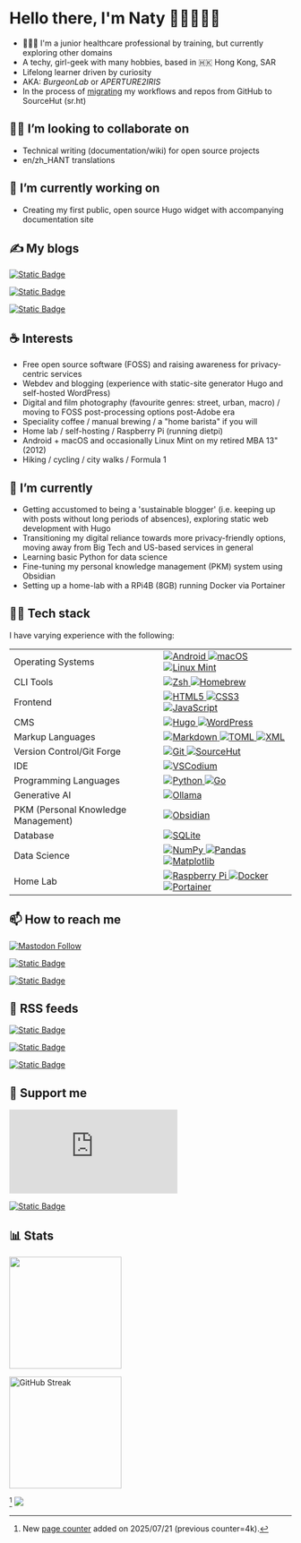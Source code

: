 # Hello there, I'm Naty 👩🏻‍💻👋🏻

  - 👩🏻‍⚕️ I'm a junior healthcare professional by training, but currently exploring other domains
  - A techy, girl-geek with many hobbies, based in 🇭🇰 Hong Kong, SAR
  - Lifelong learner driven by curiosity
  - AKA: *BurgeonLab* or *APERTURE2IRIS*
  - In the process of [migrating](https://www.burgeonlab.com/blog/hosting-static-sites-with-github-pages-or-bunny-net/) my workflows and repos from GitHub to SourceHut (sr.ht)

## 🤜🤛 I’m looking to collaborate on

  - Technical writing (documentation/wiki) for open source projects
  - en/zh_HANT translations

## 🔭 I’m currently working on

  - Creating my first public, open source Hugo widget with accompanying documentation site

## ✍️ My blogs

[![Static Badge](https://img.shields.io/badge/BurgeonLab.com-E24613?style=for-the-badge&logo=hugo&logoColor=%23000000&label=tech%20blog&labelColor=%23FFB800)
](https://www.burgeonlab.com)

[![Static Badge](https://img.shields.io/badge/eclecticpassions.net-FA7602?style=for-the-badge&logo=wordpress&logoColor=%23000000&label=General%20blog&labelColor=%238DCBD2)
](https://eclecticpassions.net)

[![Static Badge](https://img.shields.io/badge/aperture2iris.com-93A1B6?style=for-the-badge&logo=hugo&logoColor=%23000000&label=Photography%20blog&labelColor=%23ff9b6d)
](https://aperture2iris.com)

## ☕ Interests
  - Free open source software (FOSS) and raising awareness for privacy-centric services
  - Webdev and blogging (experience with static-site generator Hugo and self-hosted WordPress)
  - Digital and film photography (favourite genres: street, urban, macro) / moving to FOSS post-processing options post-Adobe era
  - Speciality coffee / manual brewing / a "home barista" if you will
  - Home lab / self-hosting / Raspberry Pi (running dietpi)
  - Android + macOS and occasionally Linux Mint on my retired MBA 13" (2012)
  - Hiking / cycling / city walks / Formula 1
  
## 🌱 I’m currently
  -  Getting accustomed to being a 'sustainable blogger' (i.e. keeping up with posts without long periods of absences), exploring static web development with Hugo
  -  Transitioning my digital reliance towards more privacy-friendly options, moving away from Big Tech and US-based services in general
  -  Learning basic Python for data science
  -  Fine-tuning my personal knowledge management (PKM) system using Obsidian
  -  Setting up a home-lab with a RPi4B (8GB) running Docker via Portainer

## 👩‍💻 Tech stack

I have varying experience with the following:

<table class="techstack">
  <tbody>
      <tr>
    <td>Operating Systems</td>
    <td class="icon-row">
      <a href="https://en.wikipedia.org/wiki/Android_(operating_system)" aria-label="Android">
        <img src="https://img.shields.io/badge/android-%233DDC84.svg?style=for-the-badge&logo=android&logoColor=white" alt="Android">
      </a>
      <a href="https://en.wikipedia.org/wiki/MacOS" aria-label="macOS">
        <img src="https://img.shields.io/badge/macos-eeeeee?style=for-the-badge&logo=apple&logoColor=black" alt="macOS">
      </a>
      <a href="https://www.linuxmint.com/" aria-label="LinuxMint">
          <img src="https://img.shields.io/badge/Linux%20Mint-87CF3E?style=for-the-badge&logo=Linux%20Mint&logoColor=white" alt="Linux Mint">
      </a>
         </td>
</tr>
  <tr>
      <td>CLI Tools</td>
      <td class="icon-row">
        <a href="https://zsh.sourceforge.io/" aria-label="Zsh">
          <img src="https://img.shields.io/badge/zsh-%234e89ff.svg?style=for-the-badge&logo=zsh&logoColor=white" alt="Zsh">
        </a>
        <a href="https://brew.sh/" aria-label="Homebrew">
          <img src="https://img.shields.io/badge/homebrew-BE862D?style=for-the-badge&logo=homebrew&logoColor=white" alt="Homebrew">
        </a>
      </td>
  </tr>
  <tr>
    <td>Frontend</td>
    <td class="icon-row">
      <a href="https://html.spec.whatwg.org/multipage/" aria-label="HTML5">
          <img src="https://img.shields.io/badge/html5-%23E34F26.svg?style=for-the-badge&logo=html5&logoColor=white" alt = "HTML5">
          </a>
      <a href="https://www.w3.org/TR/css/#css" aria-label="CSS">
          <img src="https://img.shields.io/badge/css3-%231572B6.svg?style=for-the-badge&logo=css3&logoColor=white" alt="CSS3">
          </a>
      <a href="https://developer.mozilla.org/en-US/docs/Web/JavaScript" aria-label="JavaScript">
          <img src="https://img.shields.io/badge/JavaScript-F7DF1E?logo=javascript&logoColor=000&style=for-the-badge" alt="JavaScript">
          </a>
</tr>
    <tr>
      <td>CMS</td>
      <td class="icon-row">
        <a href="https://gohugo.io/" aria-label="Hugo">
        <img src="https://img.shields.io/badge/hugo-FF4088?style=for-the-badge&logo=hugo&logoColor=white" alt="Hugo">
        </a>
        <a href="https://wordpress.org/" aria-label="WordPress">
          <img src="https://img.shields.io/badge/WordPress-%23117AC9.svg?style=for-the-badge&logo=WordPress&logoColor=white" alt="WordPress">
        </td>
  </tr>
  <tr>
  <td>Markup Languages</td>
  <td class="icon-row">
    <a href="https://en.wikipedia.org/wiki/Markdown" aria-label="Markdown">
    <img src="https://img.shields.io/badge/markdown-167DAD?style=for-the-badge&logo=markdown&logoColor=white" alt="Markdown">
    </a>
    <a href="https://toml.io/en/" aria-label="TOML">
       <img src="https://img.shields.io/badge/toml-9C4221?style=for-the-badge&logo=toml&logoColor=white" alt="TOML">
    </a>
    <a href="https://www.w3.org/XML/" aria-label="XML">
        <img src="https://img.shields.io/badge/XML-005FAD?logo=xml&logoColor=fff&style=for-the-badge" alt="XML">
    </a>
      </td>
</tr>
  <tr>
      <td>Version Control/Git Forge</td>
      <td class="icon-row">
        <a href="https://git-scm.com/" aria-label="Git">
        <img src="https://img.shields.io/badge/git-%23F05033.svg?style=for-the-badge&logo=git&logoColor=white" alt="Git">
        </a>
        <a href="https://sr.ht/" aria-label="SourceHut">
        <img src="https://img.shields.io/badge/SourceHut-000?logo=sourcehut&logoColor=white&style=for-the-badge" alt="SourceHut">
        </a>
  </tr>
  <tr>
  <td>IDE</td>
  <td class="icon-row">
    <a href="https://vscodium.com/" aria-label="VSCodium">
    <img src="https://img.shields.io/badge/vscodium-2F80ED?style=for-the-badge&logo=vscodium&logoColor=white" alt="VSCodium">
  </a>
    </td>
  </tr>
  <tr>
  <td>Programming Languages</td>
  <td class="icon-row">
    <a href="https://www.python.org/" aria-label="Python">
        <img src="https://img.shields.io/badge/python-3670A0?style=for-the-badge&logo=python&logoColor=ffdd54" alt="Python">
    </a>
    <a href="https://go.dev/" aria-label="Go">
        <img src="https://img.shields.io/badge/go-%2300ADD8.svg?style=for-the-badge&logo=go&logoColor=white" alt="Go">
    </a>
  </td>
</tr>
<tr>
    <td>Generative AI</td>
    <td class="icon-row">
      <a href="https://ollama.com/" aria-label="Ollama">
        <img src="https://img.shields.io/badge/ollama-1B1B1D?style=for-the-badge&logo=ollama&logoColor=white" alt="Ollama">
      </a>
    </td>
</tr>
<tr>
  <td>PKM (Personal Knowledge Management)</td>
  <td class="icon-row">
    <a href="https://obsidian.md/" aria-label="Obsidian">
        <img src="https://img.shields.io/badge/Obsidian-%23483699.svg?style=for-the-badge&logo=obsidian&logoColor=white" alt="Obsidian">
    </a>
  </td>
</tr>
<tr>
    <td>Database</td>
    <td class="icon-row">
      <a href="https://sqlite.org/index.html" aria-label="SQLite">
        <img src="https://img.shields.io/badge/sqlite-%2307405e.svg?style=for-the-badge&logo=sqlite&logoColor=white" alt="SQLite">
        </a>
    </td>
</tr>
<tr>
    <td>Data Science</td>
    <td class="icon-row">
      <a href="https://numpy.org/" aria-label="NumPy">
        <img src="https://img.shields.io/badge/numpy-%23013243.svg?style=for-the-badge&logo=numpy&logoColor=white" alt="NumPy">
        </a>
      <a href="https://pandas.pydata.org/" aria-label="pandas">
        <img src="https://img.shields.io/badge/pandas-%23150458.svg?style=for-the-badge&logo=pandas&logoColor=white" alt="Pandas">
        </a>
        <a href="https://matplotlib.org/" aria-label="Matplotlib">
        <img src="https://img.shields.io/badge/Matplotlib-%23ffffff.svg?style=for-the-badge&logo=Matplotlib&logoColor=black" alt="Matplotlib">
        </a></td>
</tr>
<tr>
  <td>Home Lab</td>
    <td class="icon-row">
      <a href="https://www.raspberrypi.com/" aria-label="Raspberry Pi">
        <img src="https://img.shields.io/badge/-Raspberry_Pi-C51A4A?style=for-the-badge&logo=Raspberry-Pi" alt="Raspberry Pi">
      </a>
      <a href="https://docs.docker.com/get-started/" aria-label="Docker">
        <img src="https://img.shields.io/badge/docker-%230db7ed.svg?style=for-the-badge&logo=docker&logoColor=white" alt="Docker">
      </a>
      <a href="https://portal.portainer.io/knowledge/" aria-label="Portainer">
        <img src="https://img.shields.io/badge/portainer-C080FF?style=for-the-badge&logo=portainer&logoColor=white" alt="Portainer">
    </a>
</tr>
</tbody>
</table>

## 📫 How to reach me
[![Mastodon Follow](https://img.shields.io/mastodon/follow/110631569439879798?domain=fosstodon.org&style=for-the-badge&logo=mastodon&logoColor=%234A9AA5&labelColor=20202C&color=FB7402&link=https%3A%2F%2Ffosstodon.org%2F%40eclecticpassions)](https://fosstodon.org/@eclecticpassions)

[![Static Badge](https://img.shields.io/badge/follow-me?style=for-the-badge&logo=instagram&label=Instagram&labelColor=%2320202C&color=%23E43F5F&link=https%3A%2F%2Fwww.instagram.com%2Feclecticpassions)](https://www.instagram.com/eclecticpassions/)

[![Static Badge](https://img.shields.io/badge/chat-chat?style=for-the-badge&logo=matrix&label=Matrix&labelColor=%2320202C&color=%230DBF97&link=https%3A%2F%2Fmatrix.to%2F%23%2F%40burgeon%3Atchncs.de)](https://matrix.to/#/@burgeon:tchncs.de)

## 🔔 RSS feeds

[![Static Badge](https://img.shields.io/badge/Subscribe_to_eclecticpassions.net-RSS-orange?style=for-the-badge&logo=RSS&logoColor=%23FE7D37)](https://eclecticpassions.net/feed)

[![Static Badge](https://img.shields.io/badge/Subscribe_to_burgeonlab.com-RSS-orange?style=for-the-badge&logo=RSS&logoColor=%23FE7D37)](https://www.burgeonlab.com/index.xml)

[![Static Badge](https://img.shields.io/badge/Subscribe_to_aperture2iris.com-RSS-orange?style=for-the-badge&logo=RSS&logoColor=%23FE7D37)](https://aperture2iris.com/index.xml)


## 🎁 Support me

[![Liberapay receiving](https://img.shields.io/liberapay/receives/Naty.S?style=for-the-badge&logo=liberapay)](https://liberapay.com/~1860582/)

[![Static Badge](https://img.shields.io/badge/donate-Ko_fi?style=for-the-badge&logo=kofi&logoColor=%23ffffff&label=Buy%20me%20a%20coffee&labelColor=%23FF6433&color=%23ffffff)](https://ko-fi.com/eclecticpassions)

## 📊 Stats

<p align="left">
  <a href="[https://github.com/LordDashMe/github-contribution-stats](https://github.com/anuraghazra/github-readme-stats)/">
    <img height=200 align="center" src="https://github-readme-stats.vercel.app/api?username=eclecticpassions&show_icons=true&hide=stars&show=prs_merged,prs_merged_percentage&theme=vue&hide_rank=true" />
  </a>
</p>
<p align="left">
  <a href="https://git.io/streak-stats">
    <img height=200 align="center" src="https://github-readme-streak-stats-eight.vercel.app/?user=eclecticpassions&theme=vue&hide_border=true&border_radius=5&date_format=%5BY%20%5DM%20j" alt="GitHub Streak" />
  </a>
</p>

[^1] ![](https://komarev.com/ghpvc/?username=eclecticpassions)

[^1]: New [page counter](https://github.com/antonkomarev/github-profile-views-counter) added on 2025/07/21 (previous counter=4k).

<!--
- 🤔 I’m looking for help with ...
- ⚡ Fun fact: ...
- 💬 Ask me about 
https://github.com/Ileriayo/markdown-badges
-->
